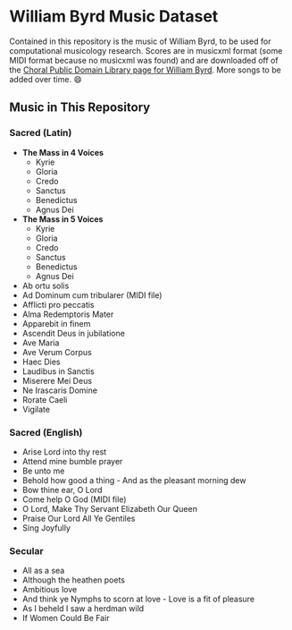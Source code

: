# William Byrd Music Dataset

Contained in this repository is the music of William Byrd, to be used for computational musicology research. Scores are in musicxml format (some MIDI format because no musicxml was found) and are downloaded off of the [Choral Public Domain Library page for William Byrd](https://www.cpdl.org/wiki/index.php/William_Byrd). More songs to be added over time. :smile:

## Music in This Repository

### Sacred (Latin)

* **The Mass in 4 Voices**
  * Kyrie
  * Gloria
  * Credo
  * Sanctus
  * Benedictus
  * Agnus Dei
* **The Mass in 5 Voices**
  * Kyrie
  * Gloria
  * Credo
  * Sanctus
  * Benedictus
  * Agnus Dei
* Ab ortu solis
* Ad Dominum cum tribularer (MIDI file)
* Afflicti pro peccatis
* Alma Redemptoris Mater
* Apparebit in finem
* Ascendit Deus in jubilatione
* Ave Maria
* Ave Verum Corpus
* Haec Dies
* Laudibus in Sanctis
* Miserere Mei Deus
* Ne Irascaris Domine
* Rorate Caeli
* Vigilate

### Sacred (English)

* Arise Lord into thy rest
* Attend mine bumble prayer
* Be unto me
* Behold how good a thing - And as the pleasant morning dew
* Bow thine ear, O Lord
* Come help O God (MIDI file)
* O Lord, Make Thy Servant Elizabeth Our Queen
* Praise Our Lord All Ye Gentiles
* Sing Joyfully

### Secular

* All as a sea
* Although the heathen poets
* Ambitious love
* And think ye Nymphs to scorn at love - Love is a fit of pleasure
* As I beheld I saw a herdman wild
* If Women Could Be Fair
